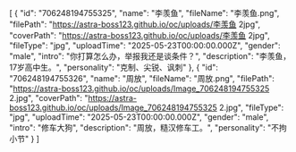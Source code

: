 [
  {
    "id": "706248194755325",
    "name": "李羡鱼",
    "fileName": "李羡鱼.png",
    "filePath": "https://astra-boss123.github.io/oc/uploads/李羡鱼 2jpg",
    "coverPath": "https://astra-boss123.github.io/oc/uploads/李羡鱼 2jpg",
    "fileType": "jpg",
    "uploadTime": "2025-05-23T00:00:00.000Z",
    "gender": "male",
    "intro": "你打算怎么办，举报我还是谈条件？",
    "description": "李羡鱼，17岁高中生。",
    "personality": "克制、尖锐、讽刺"
  },
  {
    "id": "706248194755326",
    "name": "周放",
    "fileName": "周放.png",
    "filePath": "https://astra-boss123.github.io/oc/uploads/Image_706248194755325 2.jpg",
    "coverPath": "https://astra-boss123.github.io/oc/uploads/Image_706248194755325 2.jpg",
    "fileType": "jpg",
    "uploadTime": "2025-05-23T00:00:00.000Z",
    "gender": "male",
    "intro": "修车大狗",
    "description": "周放，糙汉修车工。",
    "personality": "不拘小节"
  }
]
